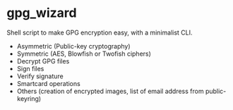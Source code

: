 # gpg_wizard

Shell script to make GPG encryption easy, with a minimalist CLI. 

- Asymmetric (Public-key cryptography)
- Symmetric (AES, Blowfish or Twofish ciphers)
- Decrypt GPG files
- Sign files
- Verify signature
- Smartcard operations
- Others (creation of encrypted images, list of email address from public-keyring)
